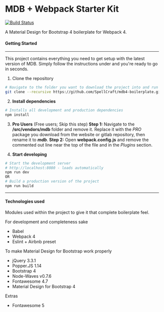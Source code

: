 # MDB + Webpack Starter Kit
[![Build Status](https://travis-ci.org/SpellCraft/mdb4-boilerplate.svg?branch=master)](https://travis-ci.org/SpellCraft/mdb4-boilerplate)

A Material Design for Bootstrap 4 boilerplate for Webpack 4. 


#### Getting Started

---

This project contains everything you need to get setup with the latest version of MDB. Simply follow the instructions under and you're ready to go in seconds.

1.  Clone the repository

```bash
# Navigate to the folder you want to download the project into and run
git clone --recursive https://github.com/SpellCraft/mdb4-boilerplate.git
```

2.  **Install dependencies**

```bash
# Installs all development and production dependencies
npm install
```

3.  **Pro Users** (Free users; Skip this step)
    **Step 1:** Navigate to the **/src/vendors/mdb** folder and remove it. Replace it with the _PRO_ package you download from the website or gitlab repository, then rename it to **_mdb_**.
    **Step 2:** Open **webpack.config.js** and remove the commented out line near the top of the file and in the _Plugins_ section.

4)  **Start developing**

```bash
# Start the development server
# http://localhost:8080 - loads automatically
npm run dev
OR
# Build a production version of the project
npm run build
```

---

#### Technologies used

Modules used within the project to give it that complete boilerplate feel.

For development and completeness sake

* Babel
* Webpack 4
* Eslint + Airbnb preset

To make Material Design for Bootstrap work properly

* jQuery 3.3.1
* Popper.JS 1.14
* Bootstrap 4
* Node-Waves v0.7.6
* Fontawesome 4.7
* Material Design for Bootstrap 4

Extras

* Fontawesome 5
